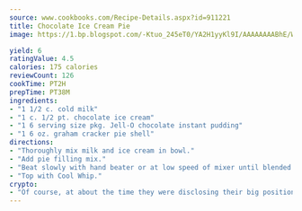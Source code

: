 ```yaml
---
source: www.cookbooks.com/Recipe-Details.aspx?id=911221
title: Chocolate Ice Cream Pie
image: https://1.bp.blogspot.com/-Ktuo_245eT0/YA2H1yyKl9I/AAAAAAAABhE/WMoqSq2tWOcgMkPaLYZ-49h8pVDUUwFCQCLcBGAsYHQ/s307/5.png

yield: 6
ratingValue: 4.5
calories: 175 calories
reviewCount: 126
cookTime: PT2H
prepTime: PT38M
ingredients:
- "1 1/2 c. cold milk"
- "1 c. 1/2 pt. chocolate ice cream"
- "1 6 serving size pkg. Jell-O chocolate instant pudding"
- "1 6 oz. graham cracker pie shell"
directions:
- "Thoroughly mix milk and ice cream in bowl."
- "Add pie filling mix."
- "Beat slowly with hand beater or at low speed of mixer until blended."
- "Top with Cool Whip."
crypto:
- "Of course, at about the time they were disclosing their big position, Bitcoin started to crash."
---
```

